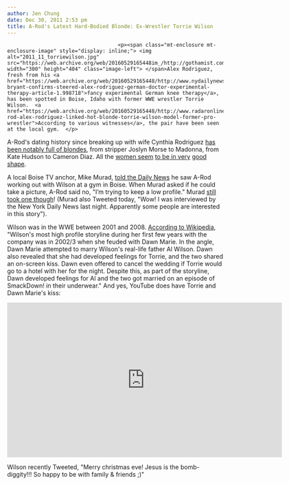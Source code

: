 ```yaml
---
author: Jen Chung
date: Dec 30, 2011 2:53 pm
title: A-Rod's Latest Hard-Bodied Blonde: Ex-Wrestler Torrie Wilson
---
```


	
										<p><span class="mt-enclosure mt-enclosure-image" style="display: inline;"> <img alt="2011_11_torriewilson.jpg" src="https://web.archive.org/web/20160529165448im_/http://gothamist.com/attachments/jen/2011_11_torriewilson.jpg" width="300" height="404" class="image-left"> </span>Alex Rodriguez, fresh from his <a href="https://web.archive.org/web/20160529165448/http://www.nydailynews.com/sports/baseball/yankees/kobe-bryant-confirms-steered-alex-rodriguez-german-doctor-experimental-therapy-article-1.998718">fancy experimental German knee therapy</a>, has been spotted in Boise, Idaho with former WWE wrestler Torrie Wilson.  <a href="https://web.archive.org/web/20160529165448/http://www.radaronline.com/exclusives/2011/12/a-rod-alex-rodriguez-linked-hot-blonde-torrie-wilson-model-former-pro-wrestler">According to various witnesses</a>, the pair have been seen at the local gym.  </p>

<p>A-Rod&apos;s dating history since breaking up with wife Cynthia Rodriguez <a href="https://web.archive.org/web/20160529165448/http://gothamist.com/2010/05/23/a-rods_batting_average_by_blonde.php">has been notably full of blondes</a>, from stripper Joslyn Morse to Madonna, from Kate Hudson to Cameron Diaz.  All the <a href="https://web.archive.org/web/20160529165448/http://gothamist.com/2008/07/03/arod_madonna_rumors_now_include_cro.php">women seem</a> <a href="https://web.archive.org/web/20160529165448/http://www.google.com/imgres?um=1&amp;hl=en&amp;sa=N&amp;biw=1131&amp;bih=683&amp;tbm=isch&amp;tbnid=2qsvhNfdiVmqqM:&amp;imgrefurl=http://bumpshack.com/2009/12/15/kate-hudson-alex-rodriguez-break-up-photos/&amp;docid=oyOWk2UAn2HO0M&amp;imgurl=http://bumpshack.com/wp-content/uploads/2009/12/alex-rodriguez-kate-hudson-family-photos.jpg&amp;w=275&amp;h=273&amp;ei=9hL-Tu-YCYfl0QGV_OSxDA&amp;zoom=1&amp;iact=hc&amp;vpx=218&amp;vpy=335&amp;dur=1620&amp;hovh=218&amp;hovw=220&amp;tx=102&amp;ty=180&amp;sig=108095133144728549277&amp;page=5&amp;tbnh=144&amp;tbnw=144&amp;start=68&amp;ndsp=20&amp;ved=1t:429,r:1,s:68">to be in very</a> <a href="https://web.archive.org/web/20160529165448/http://www.google.com/imgres?um=1&amp;hl=en&amp;sa=N&amp;biw=1131&amp;bih=683&amp;tbm=isch&amp;tbnid=QM_CXZH3G6UJwM:&amp;imgrefurl=http://justjared.buzznet.com/2010/11/29/cameron-diaz-alex-rodriguez-thanksgiving-in-mexico/&amp;docid=cxnJzl1By-ktfM&amp;imgurl=http://cdn.buzznet.com/media-cdn/jj1/headlines/2010/11/cameron-diaz-alex-rodriguez-mexico.jpg&amp;w=300&amp;h=300&amp;ei=5xL-Toa8B6Xe0QHKopWTAg&amp;zoom=1&amp;iact=rc&amp;dur=358&amp;sig=108095133144728549277&amp;page=1&amp;tbnh=149&amp;tbnw=144&amp;start=0&amp;ndsp=16&amp;ved=1t:429,r:0,s:0&amp;tx=96&amp;ty=74">good shape</a>.</p>

<p>A local Boise TV anchor, Mike Murad, <a href="https://web.archive.org/web/20160529165448/http://www.nydailynews.com/gossip/a-rod-sleeper-hold-playboy-centerfold-torrie-wilson-article-1.998627?localLinksEnabled=false">told the Daily News</a> he saw A-Rod working out with Wilson at a gym in Boise.  When Murad asked if he could take a picture, A-Rod said no, &quot;I&#x2019;m trying to keep a low profile.&quot;  Murad <a href="https://web.archive.org/web/20160529165448/https://twitter.com/#!/2NewsMike/status/152098921450176512">still took one though</a>! (Murad also Tweeted today, &quot;Wow! I was interviewed by the New York Daily News last night. Apparently some people are interested in this story&quot;). </p>

<p>Wilson was in the WWE between 2001 and 2008.  <a href="https://web.archive.org/web/20160529165448/http://en.wikipedia.org/wiki/Torrie_Wilson">According to Wikipedia</a>, &quot;Wilson&apos;s most high profile storyline during her first few years with the company was in 2002/3 when she feuded with Dawn Marie. In the angle, Dawn Marie attempted to marry Wilson&apos;s real-life father Al Wilson. Dawn also revealed that she had developed feelings for Torrie, and the two shared an on-screen kiss. Dawn even offered to cancel the wedding if Torrie would go to a hotel with her for the night. Despite this, as part of the storyline, Dawn developed feelings for Al and the two got married on an episode of SmackDown! in their underwear.&quot; And yes, YouTube does have Torrie and Dawn Marie&apos;s kiss:</p>

<p><iframe width="640" height="360" src="https://web.archive.org/web/20160529165448if_/http://www.youtube.com/embed/vzzHcMbwKd8" frameborder="0" allowfullscreen></iframe></p>

<p>Wilson recently Tweeted, &quot;Merry christmas eve! Jesus is the bomb-diggity!!! So happy to be with family &amp; friends ;)&quot;</p>					
										
									
				